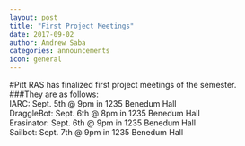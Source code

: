 ```yaml
---
layout: post
title: "First Project Meetings"
date: 2017-09-02
author: Andrew Saba
categories: announcements
icon: general
---
```


<p>
#Pitt RAS has finalized first project meetings of the semester. 
<br />
###They are as follows:
<br />
IARC: 		  Sept. 5th @ 9pm in 1235 Benedum Hall
<br />
DraggleBot:   Sept. 6th @ 8pm in 1235 Benedum Hall
<br />
Erasinator:   Sept. 6th @ 9pm in 1235 Benedum Hall
<br />
Sailbot: 	  Sept. 7th @ 9pm in 1235 Benedum Hall
</p>

